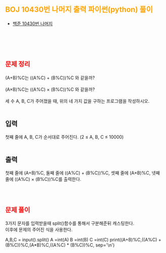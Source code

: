 # <span style="color:orange; font-size:17pt; font-weight:bold">BOJ 10430번 나머지 출력 파이썬(python)  풀이</span>

- [백준 10430번 나머지](https://www.acmicpc.net/problem/10999)
<br><br>

<br><br>

# <span style="color: red; font-size:15pt">문제 정리</span>
(A+B)%C는 ((A%C) + (B%C))%C 와 같을까? <br>
<br>
(A×B)%C는 ((A%C) × (B%C))%C 와 같을까? <br>
<br>
세 수 A, B, C가 주어졌을 때, 위의 네 가지 값을 구하는 프로그램을 작성하시오. <br>
<br>
## 입력 <br>
첫째 줄에 A, B, C가 순서대로 주어진다. (2 ≤ A, B, C ≤ 10000) <br>
<br>
## 출력 <br>
첫째 줄에 (A+B)%C, 둘째 줄에 ((A%C) + (B%C))%C, 셋째 줄에 (A×B)%C, 넷째 줄에 ((A%C) × (B%C))%C를 출력한다. <br>
<br><br>

# <span style="color: red; font-size:15pt">문제 풀이</span>
3가지 문자를 입력받을때 split()함수를 통해서 구분해준뒤 캐스팅한다. <br>
이후에 문제의 주어진 식을 사용한다. <br>
<p>
A,B,C = input().split()
A =int(A)
B =int(B)
C =int(C)
print((A+B)%C,((A%C) + (B%C))%C,(A*B)%C,((A%C) * (B%C))%C, sep='\n')

